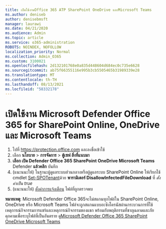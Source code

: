 ```yaml
---
title: เปิดใช้งานOffice 365 ATP SharePoint OneDrive และMicrosoft Teams
ms.author: deniseb
author: denisebmsft
manager: laurawi
ms.date: 04/21/2020
ms.audience: Admin
ms.topic: article
ms.service: o365-administration
ROBOTS: NOINDEX, NOFOLLOW
localization_priority: Normal
ms.collection: Admin_O365
ms.custom: 3100021
ms.openlocfilehash: 2d132101768e0a835d448604d684ec0c735e6628
ms.sourcegitcommit: ab75f66355116e995b3cb5505465b31989339e28
ms.translationtype: MT
ms.contentlocale: th-TH
ms.lasthandoff: 08/13/2021
ms.locfileid: "58332178"
---
```

# <a name="enable-microsoft-defender-for-office-365-for-sharepoint-online-onedrive-and-microsoft-teams"></a>เปิดใช้งาน Microsoft Defender Office 365 for SharePoint Online, OneDrive และ Microsoft Teams

1. ไปที่ https://protection.office.com และลงชื่อเข้าใช้
2. เลือก **นโยบาย**  >  **การจัดการ**  >  **ตู้เซฟ สิ่งที่แนบมา**
3. **เลือก เปิด Defender Office 365 SharePoint OneDrive Microsoft Teams** Defender **แล้วคลิก** บันทึก
4. (แนะนนะให้) ในฐานะผู้ดูแลระบบส่วนกลางหรือผู้ดูแลระบบ SharePoint Online ให้เรียกใช้ cmdlet [Set-SPOTenant](https://docs.microsoft.com/powershell/module/sharepoint-online/Set-SPOTenant?view=sharepoint-ps)ด้วย **พารามิเตอร์ DisallowInfectedFileDownload** ที่ *ตั้งค่าเป็น true*
5. (แนะนนะให้) [ตั้งค่าการแจ้งเตือน](https://docs.microsoft.com/microsoft-365/security/office-365-security/turn-on-atp-for-spo-odb-and-teams#set-up-alerts-for-detected-files) ไฟล์ที่ถูกตรวจพบ

**หมายเหตุ**: Microsoft Defender Office 365จะไม่สแกนทุกไฟล์ใน SharePoint Online, OneDrive หรือ Microsoft Teams ไฟล์จะถูกสแกนแบบอะซิงโครนัสผ่านกระบวนการที่ใช้เหตุการณ์กิจกรรมการแชร์และเหตุการณ์กิจกรรมของแขก พร้อมกับพฤติกรรมที่ชาญฉลาดและภัยคุกคามเพื่อระบุไฟล์ที่เป็นอันตราย ดู[Microsoft Defender Office 365 SharePoint OneDrive Microsoft Teams](https://docs.microsoft.com/microsoft-365/security/office-365-security/atp-for-spo-odb-and-teams)
